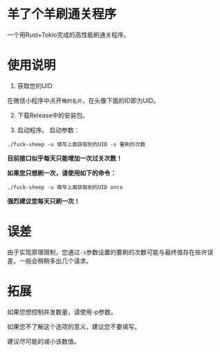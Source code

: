 # 羊了个羊刷通关程序
一个用Rust+Tokio完成的高性能刷通关程序。
# 使用说明
1. 获取您的UID

在微信小程序中点开`俺的名片`，在头像下面的ID即为UID。

2. 下载Release中的安装包。

3. 启动程序。
启动参数：
```shell
./fuck-sheep -u 填写上面获取到的UID -s 要刷的次数
```
**目前接口似乎每天只能增加一次过关次数！**

**如果您只想刷一次，请使用如下的命令：**
```shell
./fuck-sheep -u 填写上面获取到的UID once

```
**强烈建议您每天只刷一次！**

# 误差
由于实现原理限制，您通过`-s`参数设置的要刷的次数可能与最终值存在些许误差。一般会稍稍多出几个请求。

# 拓展
如果您想控制并发数量，请使用-p参数。

如果您不了解这个选项的意义，建议您不要填写。

建议尽可能的减小该数值。